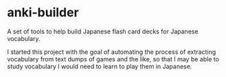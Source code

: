 # anki-builder
A set of tools to help build Japanese flash card decks for Japanese vocabulary.

I started this project with the goal of automating the process of extracting vocabulary from text dumps of games and the like, so that I may be able to study vocabulary I would need to learn to play them in Japanese.